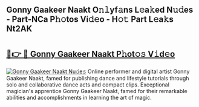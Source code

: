 ## Gonny Gaakeer Naakt O𝚗𝚕yf𝚊ns L𝚎a𝚔ed N𝚞𝚍es - Part-NCa P𝚑𝚘tos Vi𝚍𝚎o - H𝚘𝚝 Part L𝚎a𝚔s Nt2AK

# <h2><a href="http://kf5oex.oniu.top/?m=Gonny+Gaakeer+Naakt">🔗👉 🔴 Gonny Gaakeer Naakt P𝚑ot𝚘𝚜 V𝚒d𝚎o</a></h2>

[![Gonny Gaakeer Naakt Nu𝚍e𝚜](https://i.imgur.com/0qMVB7G.gif)](http://kf5oex.oniu.top/?m=Gonny+Gaakeer+Naakt)
Online performer and digital artist Gonny Gaakeer Naakt, famed for publishing dance and lifestyle tutorials through solo and collaborative dance acts and compact clips. Exceptional magician's apprentice Gonny Gaakeer Naakt, famed for their remarkable abilities and accomplishments in learning the art of magic.  
